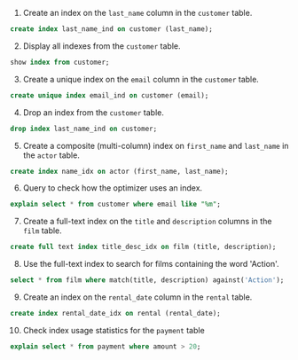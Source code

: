 1. Create an index on the `last_name` column in the `customer` table.
```sql
create index last_name_ind on customer (last_name);
```
2. Display all indexes from the `customer` table.
```sql
show index from customer;
```
3. Create a unique index on the `email` column in the `customer` table.
```sql
create unique index email_ind on customer (email);
```
4. Drop an index from the `customer` table.
```sql
drop index last_name_ind on customer;
```
5. Create a composite (multi-column) index on `first_name` and `last_name` in the `actor` table.
```sql
create index name_idx on actor (first_name, last_name);
```
6. Query to check how the optimizer uses an index.
```sql
explain select * from customer where email like "%m";
```
7. Create a full-text index on the `title` and `description` columns in the `film` table.
```sql
create full text index title_desc_idx on film (title, description);
```
8. Use the full-text index to search for films containing the word 'Action'.
```sql
select * from film where match(title, description) against('Action');
```
9. Create an index on the `rental_date` column in the `rental` table.
```sql
create index rental_date_idx on rental (rental_date);
```
10. Check index usage statistics for the `payment` table
```sql
explain select * from payment where amount > 20;
```
